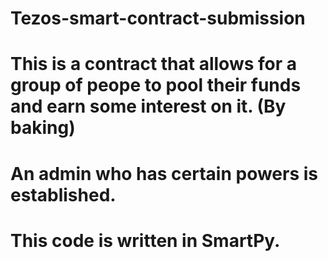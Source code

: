 # Tezos-smart-contract-submission

# This is  a contract that allows for a group of peope to pool their funds and earn some interest on it. (By baking) 
# An admin who has certain powers is established.

# This code is written in SmartPy.
